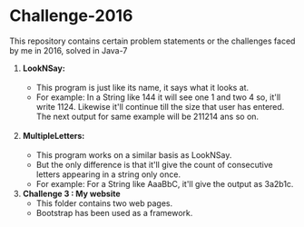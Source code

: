 # Challenge-2016

This repository contains certain problem statements or the challenges faced by me in 2016, solved in Java-7

<ol>
  <li><b>LookNSay:</b><br>
  <ul>
    <br>
    <li>This program is just like its name, it says what it looks at.</li>
    <li>For example: In a String like 144 it will see one 1 and two 4 so, it'll write 1124. Likewise it'll continue till the size that user has entered. The next output for same example will be 211214 ans so on.</li>
  </ul>
  </li> 
  <br>
  <li><b>MultipleLetters:</b><br>
    <ul>
    <br>
    <li>This program works on a similar basis as LookNSay.</li>
    <li> But the only difference is that it'll give the count of consecutive letters appearing in a string only once.</li>
    <li> For example: For a String like AaaBbC, it'll give the output as 3a2b1c.</li>
  </ul>
  </li>
  <li><b>Challenge 3 : My website</b><br>
  <ul>
  <li>This folder contains two web pages.</li>
  <li>Bootstrap has been used as a framework.</li>
  </ul>
  </li>
</ol>
